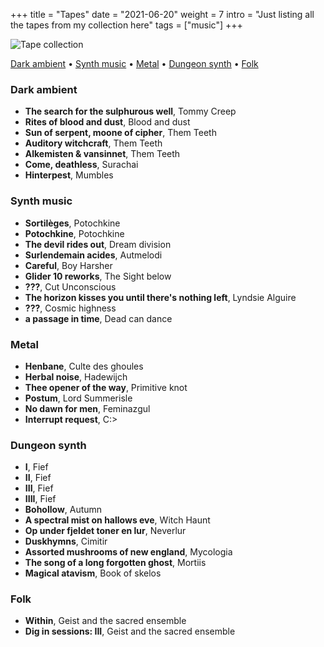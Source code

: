 +++
title = "Tapes"
date = "2021-06-20"
weight = 7
intro = "Just listing all the tapes from my collection here"
tags = ["music"]
+++

![Tape collection](/img/about/tapes.jpg)

<div class="table-of-contents">

[Dark ambient](#dark-ambient) •
[Synth music](#synth-music) •
[Metal](#metal) •
[Dungeon synth](#dungeon-synth) •
[Folk](#folk)

</div>

### Dark ambient

- **The search for the sulphurous well**, Tommy Creep
- **Rites of blood and dust**, Blood and dust
- **Sun of serpent, moone of cipher**, Them Teeth
- **Auditory witchcraft**, Them Teeth
- **Alkemisten & vansinnet**, Them Teeth
- **Come, deathless**, Surachai
- **Hinterpest**, Mumbles

### Synth music

- **Sortilèges**, Potochkine
- **Potochkine**, Potochkine
- **The devil rides out**, Dream division
- **Surlendemain acides**, Autmelodi
- **Careful**, Boy Harsher
- **Glider 10 reworks**, The Sight below
- **???**, Cut Unconscious
- **The horizon kisses you until there's nothing left**, Lyndsie Alguire
- **???**, Cosmic highness
- **a passage in time**, Dead can dance

### Metal

- **Henbane**, Culte des ghoules
- **Herbal noise**, Hadewijch
- **Thee opener of the way**, Primitive knot
- **Postum**, Lord Summerisle
- **No dawn for men**, Feminazgul
- **Interrupt request**, C:\>

### Dungeon synth

- **I**, Fief
- **II**, Fief
- **III**, Fief
- **IIII**, Fief
- **Bohollow**, Autumn
- **A spectral mist on hallows eve**, Witch Haunt
- **Op under fjeldet toner en lur**, Neverlur
- **Duskhymns**, Cimitir
- **Assorted mushrooms of new england**, Mycologia
- **The song of a long forgotten ghost**, Mortiis
- **Magical atavism**, Book of skelos

### Folk

- **Within**, Geist and the sacred ensemble
- **Dig in sessions: III**, Geist and the sacred ensemble
